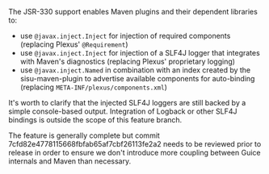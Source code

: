 The JSR-330 support enables Maven plugins and their dependent libraries to:

- use `@javax.inject.Inject` for injection of required components (replacing Plexus' `@Requirement`)
- use `@javax.inject.Inject` for injection of a SLF4J logger that integrates with Maven's diagnostics
  (replacing Plexus' proprietary logging)
- use `@javax.inject.Named` in combination with an index created by the sisu-maven-plugin to advertise available
  components for auto-binding (replacing `META-INF/plexus/components.xml`)

It's worth to clarify that the injected SLF4J loggers are still backed by a simple console-based output. Integration of
Logback or other SLF4J bindings is outside the scope of this feature branch.

The feature is generally complete but commit 7cfd82e4778115668fbfab65af7cbf26113fe2a2 needs to be reviewed prior to
release in order to ensure we don't introduce more coupling between Guice internals and Maven than necessary.
